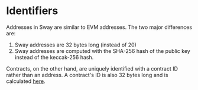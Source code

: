 # Identifiers

Addresses in Sway are similar to EVM addresses. The two major differences are:

1. Sway addresses are 32 bytes long (instead of 20)
2. Sway addresses are computed with the SHA-256 hash of the public key instead of the keccak-256 hash.

Contracts, on the other hand, are uniquely identified with a contract ID rather than an address. A contract's ID is also 32 bytes long and is calculated [here](https://fuellabs.github.io/fuel-specs/master/protocol/identifiers#contract-id).
